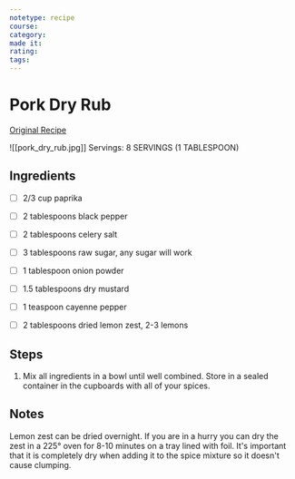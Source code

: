 ```yaml
---
notetype: recipe
course:
category:
made it:
rating:
tags:
---
```

# Pork Dry Rub

[Original Recipe](https://www.westviamidwest.com/basic-pork-seasoning-dry-rub-recipe)

![[pork_dry_rub.jpg]]
Servings: 8 SERVINGS (1 TABLESPOON)

## Ingredients
- [ ] 2/3 cup paprika- [ ] 2 tablespoons black pepper- [ ] 2 tablespoons celery salt- [ ] 3 tablespoons raw sugar, any sugar will work- [ ] 1 tablespoon onion powder- [ ] 1.5 tablespoons dry mustard- [ ] 1 teaspoon cayenne pepper- [ ] 2 tablespoons dried lemon zest, 2-3 lemons

## Steps
1) Mix all ingredients in a bowl until well combined.  Store in a sealed container in the cupboards with all of your spices.


## Notes
Lemon zest can be dried overnight.  If you are in a hurry you can dry the zest in a 225° oven for 8-10 minutes on a tray lined with foil. It's important that it is completely dry when adding it to the spice mixture so it doesn't cause clumping.

